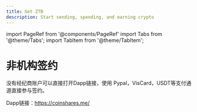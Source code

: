 ```yaml
---
title: Get ZTB
description: Start sending, spending, and earning crypto
---
```


import PageRef from '@components/PageRef'
import Tabs from '@theme/Tabs';
import TabItem from '@theme/TabItem';

# 非机构签约

没有经纪商账户可以直接打开Dapp链接，使用 Pypal，VisCard，USDT等支付通道直接参与签约。 

Dapp链接：https://coinshares.me/

